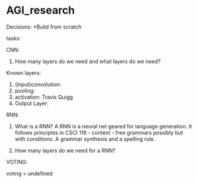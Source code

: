# AGI_research
Decisions:
*Build from scratch

tasks:

CNN:

1. How many layers do we need and what layers do we need?

Known layers:

1. (input)convolution:
2. pooling:
3. activation: Travis Quigg
4. Output Layer:

RNN:

1. What is a RNN?
 A RNN is a neural net geared for language generation. It follows principles in CSCI 119 - context - free grammars possibly but with conditions. A grammar synthesis and a spelling   rule.
 
2. How many layers do we need for a RNN?

VOTING:

voting = undefined

